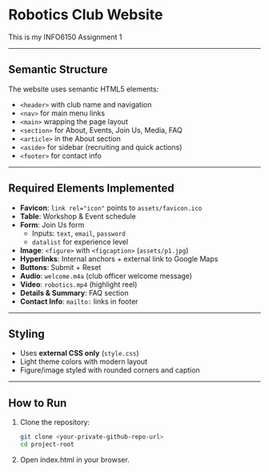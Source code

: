 # Robotics Club Website

This is my INFO6150 Assignment 1

---

## Semantic Structure

The website uses semantic HTML5 elements:

- `<header>` with club name and navigation
- `<nav>` for main menu links
- `<main>` wrapping the page layout
- `<section>` for About, Events, Join Us, Media, FAQ
- `<article>` in the About section
- `<aside>` for sidebar (recruiting and quick actions)
- `<footer>` for contact info

---

## Required Elements Implemented

- **Favicon**: `link rel="icon"` points to `assets/favicon.ico`
- **Table**: Workshop & Event schedule
- **Form**: Join Us form
  - Inputs: `text`, `email`, `password`
  - `datalist` for experience level
- **Image**: `<figure>` with `<figcaption>` (`assets/p1.jpg`)
- **Hyperlinks**: Internal anchors + external link to Google Maps
- **Buttons**: Submit + Reset
- **Audio**: `welcome.m4a` (club officer welcome message)
- **Video**: `robotics.mp4` (highlight reel)
- **Details & Summary**: FAQ section
- **Contact Info**: `mailto:` links in footer

---

## Styling

- Uses **external CSS only** (`style.css`)
- Light theme colors with modern layout
- Figure/image styled with rounded corners and caption

---
## How to Run

1. Clone the repository:
   ```bash
   git clone <your-private-github-repo-url>
   cd project-root
   ```
2. Open index.html in your browser.
